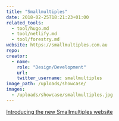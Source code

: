 ```yaml
---
title: "Smallmultiples"
date: 2018-02-25T18:21:23+01:00
related_tools:
  - tool/hugo.md
  - tool/netlify.md
  - tool/forestry.md
website: https://smallmultiples.com.au
repo:
creator:
  - name:
    role: "Design/Development"
    url:
    twitter_username: smallmultiples
image_path: /uploads/showcase/
images:
  - /uploads/showcase/smallmultiples.jpg
---
```


[Introducing the new Smallmultiples website](https://smallmultiples.com.au/articles/introducing-the-new-small-multiples-website/)
